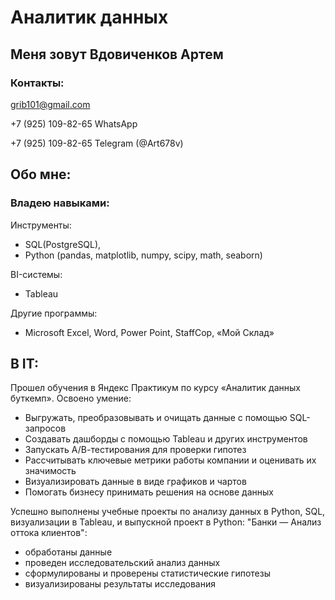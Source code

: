# Аналитик данных

## Меня зовут Вдовиченков Артем
### Контакты:
grib101@gmail.com

+7 (925) 109-82-65 WhatsApp

+7 (925) 109-82-65 Telegram (@Art678v)

## Обо мне:

### Владею навыками:

Инструменты:
- SQL(PostgreSQL), 
- Python (pandas, matplotlib, numpy, scipy, math, seaborn)

BI-системы:
- Tableau

Другие программы:
- Microsoft Excel, Word, Power Point, StaffCop, «Мой Склад»

## В IT:

Прошел обучения в Яндекс Практикум по курсу «Аналитик данных буткемп». Освоено умение:

- Выгружать, преобразовывать и очищать данные с помощью SQL-запросов
- Создавать дашборды с помощью Tableau и других инструментов
- Запускать А/В-тестирования для проверки гипотез
- Рассчитывать ключевые метрики работы компании и оценивать их значимость
- Визуализировать данные в виде графиков и чартов
- Помогать бизнесу принимать решения на основе данных

Успешно выполнены учебные проекты по анализу данных в Python, SQL, визуализации в Tableau, и выпускной проект в Python: "Банки — Анализ оттока клиентов":

- обработаны данные
- проведен исследовательский анализ данных
- сформулированы и проверены статистические гипотезы
- визуализированы результаты исследования
